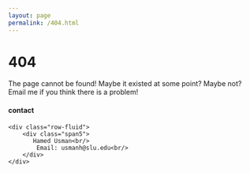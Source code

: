 ```yaml
---
layout: page
permalink: /404.html
---
```


# 404

The page cannot be found! Maybe it existed at some point? Maybe not? Email me if you think there is a problem!

<div class="container">
<h4><a name="contact"></a>contact</h4>

    <div class="row-fluid">
        <div class="span5">
           Hamed Usman<br/>
            Email: usmanh@slu.edu<br/>
        </div>
    </div>
</div>
